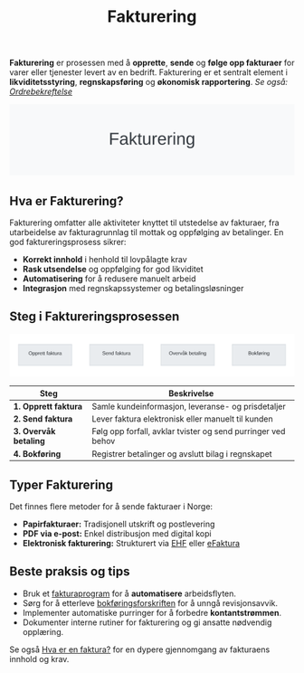 ﻿---
title: "Fakturering"
seoTitle: "Fakturering"
meta_description: '**Fakturering** er prosessen med å **opprette**, **sende** og **følge opp fakturaer** for varer eller tjenester levert av en bedrift. Fakturering er et sentra...'
slug: fakturering
type: blog
layout: pages/single
---

**Fakturering** er prosessen med å **opprette**, **sende** og **følge opp fakturaer** for varer eller tjenester levert av en bedrift. Fakturering er et sentralt element i **likviditetsstyring**, **regnskapsføring** og **økonomisk rapportering**.
*Se også: [Ordrebekreftelse](/blogs/regnskap/ordrebekreftelse "Ordrebekreftelse i Regnskap: Komplett Guide til Ordrebekreftelser")*  

![Fakturering Oversikt](fakturering-image.svg)

## Hva er Fakturering?

Fakturering omfatter alle aktiviteter knyttet til utstedelse av fakturaer, fra utarbeidelse av fakturagrunnlag til mottak og oppfølging av betalinger. En god faktureringsprosess sikrer:

* **Korrekt innhold** i henhold til lovpålagte krav
* **Rask utsendelse** og oppfølging for god likviditet
* **Automatisering** for å redusere manuelt arbeid
* **Integrasjon** med regnskapssystemer og betalingsløsninger

## Steg i Faktureringsprosessen

![Fakturering Prosess](fakturering-process.svg)

| Steg | Beskrivelse |
|------|-------------|
| **1. Opprett faktura** | Samle kundeinformasjon, leveranse- og prisdetaljer |
| **2. Send faktura** | Lever faktura elektronisk eller manuelt til kunden |
| **3. Overvåk betaling** | Følg opp forfall, avklar tvister og send purringer ved behov |
| **4. Bokføring** | Registrer betalinger og avslutt bilag i regnskapet |

## Typer Fakturering

Det finnes flere metoder for å sende fakturaer i Norge:

* **Papirfakturaer:** Tradisjonell utskrift og postlevering
* **PDF via e-post:** Enkel distribusjon med digital kopi
* **Elektronisk fakturering:** Strukturert via [EHF](/blogs/regnskap/hva-er-ehf "Hva er EHF? Komplett Guide til Elektronisk Handelsformat i Norge") eller [eFaktura](/blogs/regnskap/hva-er-efaktura "Hva er eFaktura? Komplett Guide til Elektronisk Fakturering i Norge")

## Beste praksis og tips

* Bruk et [fakturaprogram](/blogs/regnskap/fakturaprogram "Fakturaprogram: Komplett Guide til Digital Fakturering og Økonomistyring") for å **automatisere** arbeidsflyten.
* Sørg for å etterleve [bokføringsforskriften](/blogs/regnskap/hva-er-bokforingsforskriften "Hva er Bokføringsforskriften? Guide til Bokføringskrav i Norge") for å unngå revisjonsavvik.
* Implementer automatiske purringer for å forbedre **kontantstrømmen**.
* Dokumenter interne rutiner for fakturering og gi ansatte nødvendig opplæring.

Se også [Hva er en faktura?](/blogs/regnskap/hva-er-en-faktura "Hva er en Faktura? En Guide til Norske Fakturakrav") for en dypere gjennomgang av fakturaens innhold og krav.












